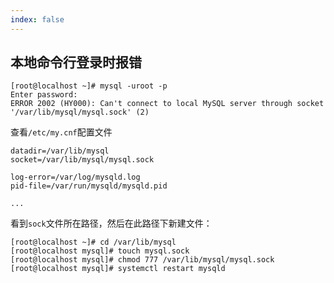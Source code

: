 ```yaml
---
index: false
---
```


## 本地命令行登录时报错
```shell
[root@localhost ~]# mysql -uroot -p
Enter password:
ERROR 2002 (HY000): Can't connect to local MySQL server through socket '/var/lib/mysql/mysql.sock' (2)
```
查看`/etc/my.cnf`配置文件
```shell
datadir=/var/lib/mysql
socket=/var/lib/mysql/mysql.sock

log-error=/var/log/mysqld.log
pid-file=/var/run/mysqld/mysqld.pid

...
```
看到`sock`文件所在路径，然后在此路径下新建文件：
```shell
[root@localhost ~]# cd /var/lib/mysql
[root@localhost mysql]# touch mysql.sock
[root@localhost mysql]# chmod 777 /var/lib/mysql/mysql.sock
[root@localhost mysql]# systemctl restart mysqld
```
